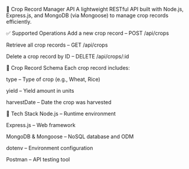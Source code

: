 🌾 Crop Record Manager API
A lightweight RESTful API built with Node.js, Express.js, and MongoDB (via Mongoose) to manage crop records efficiently.

✅ Supported Operations
Add a new crop record – POST /api/crops

Retrieve all crop records – GET /api/crops

Delete a crop record by ID – DELETE /api/crops/:id

🌱 Crop Record Schema
Each crop record includes:

type – Type of crop (e.g., Wheat, Rice)

yield – Yield amount in units

harvestDate – Date the crop was harvested

🚀 Tech Stack
Node.js – Runtime environment

Express.js – Web framework

MongoDB & Mongoose – NoSQL database and ODM

dotenv – Environment configuration

Postman – API testing tool

